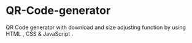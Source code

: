 # QR-Code-generator
QR Code generator with download and size adjusting function by using HTML , CSS &amp; JavaScript .
